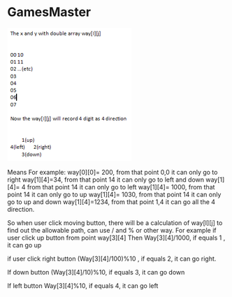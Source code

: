 ﻿# GamesMaster

![Screenshot](https://github.com/nguym077/GamesMaster/blob/master/Capture.PNG)



Means
For example:
 way[0][0]= 200, from that point 0,0 it can only go to right 
way[1][4]=34, from that point 14 it can only go to left and down
way[1][4]= 4 from that point 14 it can only go to left
 way[1][4]= 1000, from that point 14 it can only go to up
way[1][4]= 1030, from that point 14 it can only go to up and down
 way[1][4]=1234, from that point 1,4 it can go all the 4 direction.

So when user click moving button, there will be a calculation of way[I][j] to find out the allowable path, can use / and % or other way.
For example if user click up button from point way[3][4]
Then
Way[3][4]/1000,  if equals 1 , it can go up

if user click right button 
(Way[3][4]/100)%10 , if equals 2, it can go right.

If down button
(Way[3][4]/10)%10, if equals 3, it can go down

If left button
Way[3][4]%10, if equals 4, it can go left
